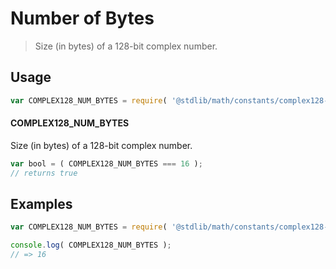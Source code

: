 # Number of Bytes

> Size (in bytes) of a 128-bit complex number.

<section class="usage">

## Usage

``` javascript
var COMPLEX128_NUM_BYTES = require( '@stdlib/math/constants/complex128-num-bytes' );
```

#### COMPLEX128_NUM_BYTES

Size (in bytes) of a 128-bit complex number.

``` javascript
var bool = ( COMPLEX128_NUM_BYTES === 16 );
// returns true
```

</section>

<!-- /.usage -->


<section class="examples">

## Examples

<!-- TODO: better example -->

``` javascript
var COMPLEX128_NUM_BYTES = require( '@stdlib/math/constants/complex128-num-bytes' );

console.log( COMPLEX128_NUM_BYTES );
// => 16
```

</section>

<!-- /.examples -->


<section class="links">

</section>

<!-- /.links -->
